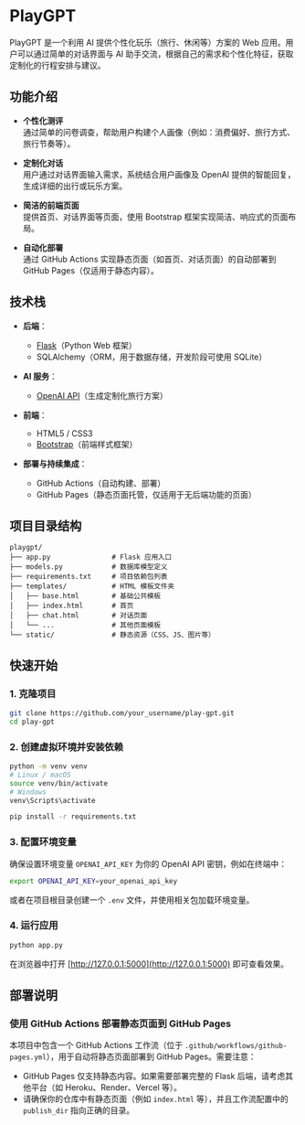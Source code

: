 # PlayGPT

PlayGPT 是一个利用 AI 提供个性化玩乐（旅行、休闲等）方案的 Web 应用。用户可以通过简单的对话界面与 AI 助手交流，根据自己的需求和个性化特征，获取定制化的行程安排与建议。

## 功能介绍

- **个性化测评**  
  通过简单的问卷调查，帮助用户构建个人画像（例如：消费偏好、旅行方式、旅行节奏等）。

- **定制化对话**  
  用户通过对话界面输入需求，系统结合用户画像及 OpenAI 提供的智能回复，生成详细的出行或玩乐方案。

- **简洁的前端页面**  
  提供首页、对话界面等页面，使用 Bootstrap 框架实现简洁、响应式的页面布局。

- **自动化部署**  
  通过 GitHub Actions 实现静态页面（如首页、对话页面）的自动部署到 GitHub Pages（仅适用于静态内容）。

## 技术栈

- **后端**：  
  - [Flask](https://flask.palletsprojects.com/)（Python Web 框架）  
  - SQLAlchemy（ORM，用于数据存储，开发阶段可使用 SQLite）

- **AI 服务**：  
  - [OpenAI API](https://openai.com/api/)（生成定制化旅行方案）

- **前端**：  
  - HTML5 / CSS3  
  - [Bootstrap](https://getbootstrap.com/)（前端样式框架）

- **部署与持续集成**：  
  - GitHub Actions（自动构建、部署）  
  - GitHub Pages（静态页面托管，仅适用于无后端功能的页面）

## 项目目录结构

```plaintext
playgpt/
├── app.py               # Flask 应用入口
├── models.py            # 数据库模型定义
├── requirements.txt     # 项目依赖包列表
├── templates/           # HTML 模板文件夹
│   ├── base.html        # 基础公共模板
│   ├── index.html       # 首页
│   ├── chat.html        # 对话页面
│   └── ...              # 其他页面模板
└── static/              # 静态资源（CSS、JS、图片等）
```

## 快速开始

### 1. 克隆项目

```bash
git clone https://github.com/your_username/play-gpt.git
cd play-gpt
```

### 2. 创建虚拟环境并安装依赖

```bash
python -m venv venv
# Linux / macOS
source venv/bin/activate
# Windows
venv\Scripts\activate

pip install -r requirements.txt
```

### 3. 配置环境变量

确保设置环境变量 `OPENAI_API_KEY` 为你的 OpenAI API 密钥，例如在终端中：

```bash
export OPENAI_API_KEY=your_openai_api_key
```

或者在项目根目录创建一个 `.env` 文件，并使用相关包加载环境变量。

### 4. 运行应用

```bash
python app.py
```

在浏览器中打开 [http://127.0.0.1:5000](http://127.0.0.1:5000) 即可查看效果。

## 部署说明

### 使用 GitHub Actions 部署静态页面到 GitHub Pages

本项目中包含一个 GitHub Actions 工作流（位于 `.github/workflows/github-pages.yml`），用于自动将静态页面部署到 GitHub Pages。需要注意：

- GitHub Pages 仅支持静态内容。如果需要部署完整的 Flask 后端，请考虑其他平台（如 Heroku、Render、Vercel 等）。
- 请确保你的仓库中有静态页面（例如 `index.html` 等），并且工作流配置中的 `publish_dir` 指向正确的目录。